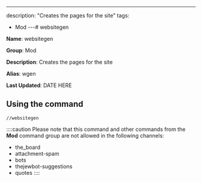 ---
description: "Creates the pages for the site"
tags:
  - Mod
---# websitegen

**Name**: websitegen

**Group**: Mod

**Description**: Creates the pages for the site

**Alias**: wgen

**Last Updated**: DATE HERE

## Using the command

    //websitegen

::::caution Please note that this command and other commands from the **Mod** command group are not allowed in the following channels:
- the_board
- attachment-spam
- bots
- thejewbot-suggestions
- quotes
::::